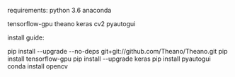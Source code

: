 requirements:
python 3.6
anaconda

tensorflow-gpu
theano
keras
cv2
pyautogui

install guide:

pip install --upgrade --no-deps git+git://github.com/Theano/Theano.git
pip install tensorflow-gpu
pip install --upgrade keras
pip install pyautogui
conda install opencv